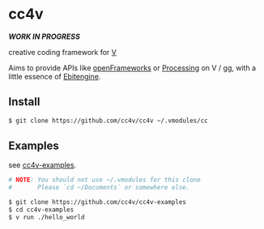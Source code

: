 # cc4v

***WORK IN PROGRESS***

creative coding framework for [V](https://vlang.io/)

Aims to provide APIs like [openFrameworks](https://openframeworks.cc/documentation/) or [Processing](https://processing.org/reference) on V / [gg](https://modules.vlang.io/gg.html), with a little essence of [Ebitengine](https://ebitengine.org/).

## Install

```bash
$ git clone https://github.com/cc4v/cc4v ~/.vmodules/cc
```

## Examples

see [cc4v-examples](https://github.com/cc4v/cc4v-examples).

```bash
# NOTE: You should not use ~/.vmodules for this clone
#       Please `cd ~/Documents` or somewhere else.

$ git clone https://github.com/cc4v/cc4v-examples
$ cd cc4v-examples
$ v run ./hello_world
```
